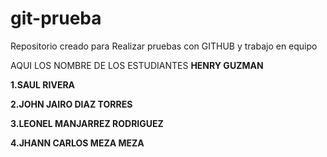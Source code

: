 # git-prueba
Repositorio creado para Realizar pruebas con GITHUB y trabajo en equipo

AQUI LOS NOMBRE DE LOS ESTUDIANTES
**HENRY GUZMAN**


**1.SAUL RIVERA**

**2.JOHN JAIRO DIAZ TORRES**

**3.LEONEL MANJARREZ RODRIGUEZ**

**4.JHANN CARLOS MEZA MEZA**


